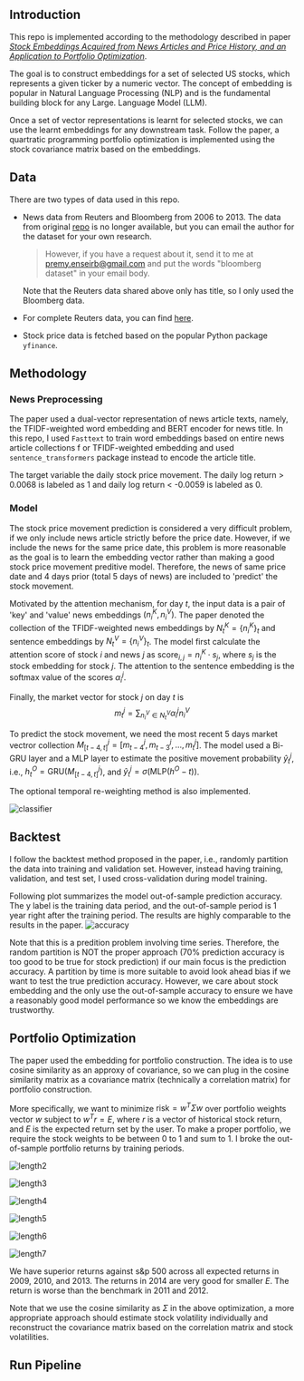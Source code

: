 ## Introduction
This repo is implemented according to the methodology described in paper [_Stock Embeddings Acquired from News Articles and Price History, and an Application to Portfolio Optimization_](https://aclanthology.org/2020.acl-main.307/).

The goal is to construct embeddings for a set of selected US stocks, which represents a given ticker by a numeric vector. The concept of embedding is popular in Natural Language Processing (NLP) and is the fundamental building block for any Large.  Language Model (LLM).

Once a set of vector representations is learnt for selected stocks, we can use the learnt embeddings for any downstream task. Follow the paper, a quartratic programming portfolio optimization is implemented using the stock covariance matrix based on the embeddings.

## Data
There are two types of data used in this repo.
- News data from Reuters and Bloomberg from 2006 to 2013. The data from original [repo](https://github.com/philipperemy/financial-news-dataset) is no longer available, but you can email the author for the dataset for your own research.
    > However, if you have a request about it, send it to me at premy.enseirb@gmail.com and put the words "bloomberg dataset" in your email body.

    Note that the Reuters data shared above only has title, so I only used the Bloomberg data.
- For complete Reuters data, you can find [here](https://github.com/HanssonMagnus/financial-news-dataset).
- Stock price data is fetched based on the popular Python package `yfinance`.

## Methodology
### News Preprocessing
The paper used a dual-vector representation of news article texts, namely, the TFIDF-weighted word embedding and BERT encoder for news title. In this repo, I used `Fasttext` to train word embeddings based on entire news article collections f or TFIDF-weighted embedding and used `sentence_transformers` package instead to encode the article title.

The target variable the daily stock price movement. The daily log return > 0.0068 is labeled as 1 and daily log return < -0.0059 is labeled as 0.


### Model
The stock price movement prediction is considered a very difficult problem, if we only include news article strictly before the price date. However, if we include the news for the same price date, this problem is more reasonable as the goal is to learn the embedding vector rather than making a good stock price movement preditive model. Therefore, the news of same price date and 4 days prior (total 5 days of news) are included to 'predict' the stock movement.

Motivated by the attention mechanism, for day $t$, the input data is a pair of 'key' and 'value' news embeddings $(n_i^K, n_i^V)$. The paper denoted the collection of the TFIDF-weighted news embeddings by $N_t^K=\lbrace n_i^K\rbrace_t$ and sentence embeddings by $N_t^V=\lbrace n_i^V\rbrace_t$. The model first calculate the attention score of stock $i$ and news $j$ as $\text{score}_{i,j} = n_i^K \cdot s_j$, where $s_j$ is the stock embedding for stock $j$. The attention to the sentence embedding is the softmax value of the scores $\alpha_i^j$.

Finally, the market vector for stock $j$ on day $t$ is
$$m_t^j = \sum_{n_i^V\in N_t^V} \alpha_i^j n_i^V$$

To predict the stock movement, we need the most recent 5 days market vectror collection $M^j_{[t-4, t]}=[m^j_{t-4}, m^j_{t-3}, \dots, m^j_{t}]$. The model used a Bi-GRU layer and a MLP layer to estimate the positive movement probability $\hat y_t^j$, i.e., $h_t^O = \text{GRU}(M^j_{[t-4, t]})$, and $\hat y_t^j = \sigma(\text{MLP}(h^O-t))$.

The optional temporal re-weighting method is also implemented.

![classifier](image/classifier.png)

## Backtest
I follow the backtest method proposed in the paper, i.e., randomly partition the data into training and validation set. However, instead having training, validation, and test set, I used cross-validation during model training.

Following plot summarizes the model out-of-sample prediction accuracy. The y label is the training data period, and the out-of-sample period is 1 year right after the training period. The results are highly comparable to the results in the paper.
![accuracy](image/pred_accuracy.png)

Note that this is a predition problem involving time series. Therefore, the random partition is NOT the proper approach (70\% prediction accuracy is too good to be true for stock prediction) if our main focus is the prediction accuracy. A partition by time is more suitable to avoid look ahead bias if we want to test the true prediction accuracy. However, we care about stock embedding and the only use the out-of-sample accuracy to ensure we have a reasonably good model performance so we know the embeddings are trustworthy.


## Portfolio Optimization
The paper used the embedding for portfolio construction. The idea is to use cosine similarity as an approxy of covariance, so we can plug in the cosine similarity matrix as a covariance matrix (technically a correlation matrix) for portfolio construction.

More specifically, we want to minimize $\text{risk}=w^T\Sigma w$ over portfolio weights vector $w$ subject to $w^Tr=E$, where $r$ is a vector of historical stock return, and $E$ is the expected return set by the user. To make a proper portfolio, we require the stock weights to be between 0 to 1 and sum to 1. I broke the out-of-sample portfolio returns by training periods.

 ![length2](image/training_length_2.png)

 ![length3](image/training_length_3.png)

 ![length4](image/training_length_4.png)

 ![length5](image/training_length_5.png)

 ![length6](image/training_length_6.png)

 ![length7](image/training_length_7.png)

We have superior returns against s&p 500 across all expected returns in 2009, 2010, and 2013. The returns in 2014 are very good for smaller $E$. The return is worse than the benchmark in 2011 and 2012.

Note that we use the cosine similarity as $\Sigma$ in the above optimization, a more appropriate approach should estimate stock volatility individually and reconstruct the covariance matrix based on the correlation matrix and stock volatilities.

## Run Pipeline